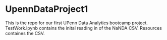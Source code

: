 # UpennDataProject1
This is the repo for our first UPenn Data Analytics bootcamp project. 
TestWork.ipynb contains the inital reading in of the NaNDA CSV.
Resources containes the CSV. 